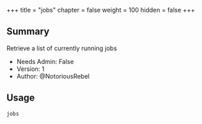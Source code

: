 +++
title = "jobs"
chapter = false
weight = 100
hidden = false
+++

## Summary

Retrieve a list of currently running jobs

- Needs Admin: False
- Version: 1
- Author: @NotoriousRebel

## Usage

```
jobs
```
